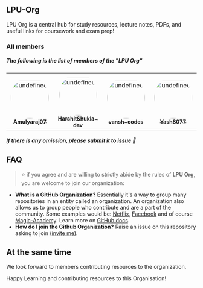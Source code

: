 ## LPU-Org

LPU Org is a central hub for study resources, lecture notes, PDFs, and useful links for coursework and exam prep!
### All members
 
##### The following is the list of members of the "LPU Org" 

<!-- members -->
<table><tr>
<td align="center" style="word-wrap: break-word; width: 150.0; height: 150.0">
<a href="https://github.com/Amulyaraj07">
<img src="https://avatars.githubusercontent.com/u/120666581?v=4" width="100;"  style="border-radius:50%;align-items:center;justify-content:center;overflow:hidden;padding-top:10px" alt="undefined"/>
<br />
<sub style="font-size:14px"><b>Amulyaraj07</b></sub>
</a>
</td>
<td align="center" style="word-wrap: break-word; width: 150.0; height: 150.0">
<a href="https://github.com/HarshitShukla-dev">
<img src="https://avatars.githubusercontent.com/u/109151752?v=4" width="100;"  style="border-radius:50%;align-items:center;justify-content:center;overflow:hidden;padding-top:10px" alt="undefined"/>
<br />
<sub style="font-size:14px"><b>HarshitShukla-dev</b></sub>
</a>
</td>
<td align="center" style="word-wrap: break-word; width: 150.0; height: 150.0">
<a href="https://github.com/vansh-codes">
<img src="https://avatars.githubusercontent.com/u/114163734?v=4" width="100;"  style="border-radius:50%;align-items:center;justify-content:center;overflow:hidden;padding-top:10px" alt="undefined"/>
<br />
<sub style="font-size:14px"><b>vansh-codes</b></sub>
</a>
</td>
<td align="center" style="word-wrap: break-word; width: 150.0; height: 150.0">
<a href="https://github.com/Yash8077">
<img src="https://avatars.githubusercontent.com/u/39164064?v=4" width="100;"  style="border-radius:50%;align-items:center;justify-content:center;overflow:hidden;padding-top:10px" alt="undefined"/>
<br />
<sub style="font-size:14px"><b>Yash8077</b></sub>
</a>
</td>
</tr>
</table>
<!-- endmembers -->

##### If there is any omission, please submit it to [issue](https://github.com/LPU-Org/.github/issues) 🙂

## FAQ
>⭐ if you agree and are willing to strictly abide by the rules of **LPU Org**, you are welcome to join our organization:

- **What is a GitHub Organization?** Essentially it's a way to group many repositories in an entity called an organization. An organization also allows us to group people who contribute and are a part of the community. Some examples would be: [Netflix](https://github.com/Netflix), [Facebook](https://github.com/facebook) and of course [Magic-Academy](https://github.com/LPU-Org).
Learn more on [GitHub docs](https://docs.github.com/en/github/setting-up-and-managing-organizations-and-teams/about-organizations).
- **How do I join the Github Organization?** Raise an issue on this repository asking to join ([invite me](https://github.com/LPU-Org/.github/issues/new?assignees=&labels=invite+me+to+LPU+Org&template=invitation.yml&title=Please+invite+me+to+LPU+Org)).

## At the same time

We look forward to members contributing resources to the organization. 

Happy Learning and contributing resources to this Organisation!
